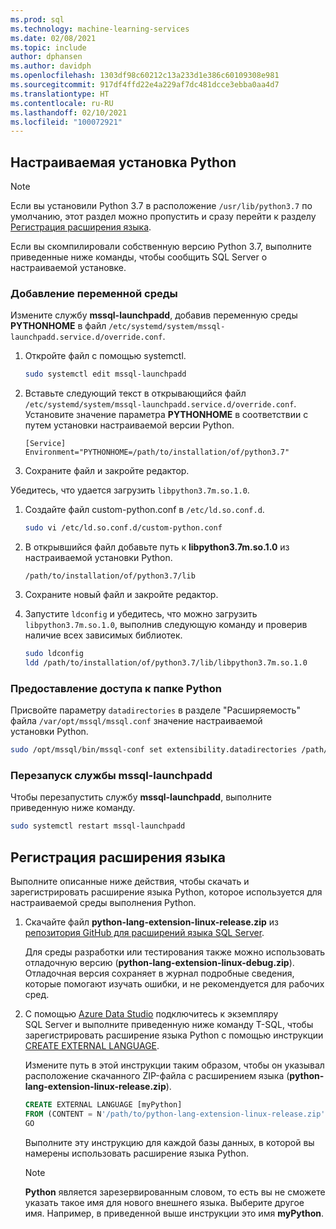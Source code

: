 ```yaml
---
ms.prod: sql
ms.technology: machine-learning-services
ms.date: 02/08/2021
ms.topic: include
author: dphansen
ms.author: davidph
ms.openlocfilehash: 1303df98c60212c13a233d1e386c60109308e981
ms.sourcegitcommit: 917df4ffd22e4a229af7dc481dcce3ebba0aa4d7
ms.translationtype: HT
ms.contentlocale: ru-RU
ms.lasthandoff: 02/10/2021
ms.locfileid: "100072921"
---
```

## <a name="custom-installation-of-python"></a>Настраиваемая установка Python

> [!NOTE]
> Если вы установили Python 3.7 в расположение `/usr/lib/python3.7` по умолчанию, этот раздел можно пропустить и сразу перейти к разделу [Регистрация расширения языка](#register-language-extension-linux).

Если вы скомпилировали собственную версию Python 3.7, выполните приведенные ниже команды, чтобы сообщить SQL Server о настраиваемой установке.

### <a name="add-environment-variable"></a>Добавление переменной среды

Измените службу **mssql-launchpadd**, добавив переменную среды **PYTHONHOME** в файл `/etc/systemd/system/mssql-launchpadd.service.d/override.conf`.

1. Откройте файл с помощью systemctl.

    ```bash
    sudo systemctl edit mssql-launchpadd
    ```

1. Вставьте следующий текст в открывающийся файл `/etc/systemd/system/mssql-launchpadd.service.d/override.conf`. Установите значение параметра **PYTHONHOME** в соответствии с путем установки настраиваемой версии Python.

    ```
    [Service]
    Environment="PYTHONHOME=/path/to/installation/of/python3.7"
    ```

1. Сохраните файл и закройте редактор.

Убедитесь, что удается загрузить `libpython3.7m.so.1.0`.

1. Создайте файл custom-python.conf в `/etc/ld.so.conf.d`.

    ```bash
    sudo vi /etc/ld.so.conf.d/custom-python.conf
    ```

1. В открывшийся файл добавьте путь к **libpython3.7m.so.1.0** из настраиваемой установки Python.

    ```
    /path/to/installation/of/python3.7/lib
    ```

1. Сохраните новый файл и закройте редактор.

1. Запустите `ldconfig` и убедитесь, что можно загрузить `libpython3.7m.so.1.0`, выполнив следующую команду и проверив наличие всех зависимых библиотек.

    ```bash
    sudo ldconfig
    ldd /path/to/installation/of/python3.7/lib/libpython3.7m.so.1.0
    ```

### <a name="grant-access-to-python-folder"></a>Предоставление доступа к папке Python

Присвойте параметру `datadirectories` в разделе "Расширяемость" файла `/var/opt/mssql/mssql.conf` значение настраиваемой установки Python.

```bash
sudo /opt/mssql/bin/mssql-conf set extensibility.datadirectories /path/to/installation/of/python3.7
```

### <a name="restart-mssql-launchpadd"></a>Перезапуск службы mssql-launchpadd

Чтобы перезапустить службу **mssql-launchpadd**, выполните приведенную ниже команду.

```bash
sudo systemctl restart mssql-launchpadd
```

<a name="register-language-extension-linux"></a>

## <a name="register-language-extension"></a>Регистрация расширения языка

Выполните описанные ниже действия, чтобы скачать и зарегистрировать расширение языка Python, которое используется для настраиваемой среды выполнения Python.

1. Скачайте файл **python-lang-extension-linux-release.zip** из [репозитория GitHub для расширений языка SQL Server](https://github.com/microsoft/sql-server-language-extensions/releases).

    Для среды разработки или тестирования также можно использовать отладочную версию (**python-lang-extension-linux-debug.zip**). Отладочная версия сохраняет в журнал подробные сведения, которые помогают изучать ошибки, и не рекомендуется для рабочих сред.

1. С помощью [Azure Data Studio](../../../azure-data-studio/what-is-azure-data-studio.md) подключитесь к экземпляру SQL Server и выполните приведенную ниже команду T-SQL, чтобы зарегистрировать расширение языка Python с помощью инструкции [CREATE EXTERNAL LANGUAGE](../../../t-sql/statements/create-external-language-transact-sql.md). 

    Измените путь в этой инструкции таким образом, чтобы он указывал расположение скачанного ZIP-файла с расширением языка (**python-lang-extension-linux-release.zip**).

    ```sql
    CREATE EXTERNAL LANGUAGE [myPython]
    FROM (CONTENT = N'/path/to/python-lang-extension-linux-release.zip', FILE_NAME = 'libPythonExtension.so.1.1');
    GO
    ```

    Выполните эту инструкцию для каждой базы данных, в которой вы намерены использовать расширение языка Python.

    > [!NOTE]
    > **Python** является зарезервированным словом, то есть вы не сможете указать такое имя для нового внешнего языка. Выберите другое имя. Например, в приведенной выше инструкции это имя **myPython**.
